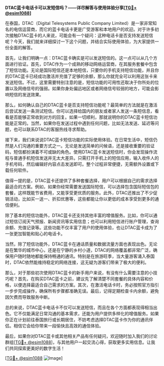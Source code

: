 **DTAC蓝卡电话卡可以发短信吗？——详尽解答与使用体验分享[[TG💪+ @esim1088](https://t.me/s/esim1088)]**

在泰国，DTAC（Digital Telesystems Public Company Limited）是一家非常知名的电信运营商，而它的蓝卡电话卡更是广受游客和本地用户的欢迎。对于许多初次接触DTAC蓝卡的人来说，可能会有一个疑问：这种电话卡是否支持发送短信呢？今天，我们就来详细探讨一下这个问题，并结合实际使用体验，为大家提供一份全面的解答。

首先，让我们明确一点：DTAC蓝卡确实是可以发送短信的。这一点可以从几个方面进行验证。首先，DTAC作为一个成熟的移动网络运营商，在其服务套餐中包含了短信功能。无论是国际短信还是本地短信，只要你的手机支持短信功能，并且你的DTAC蓝卡已经成功激活并充值了足够的余额，那么你就完全可以利用这张卡来发送短信。不过，这里需要特别注意的是，短信功能的可用性还取决于你所处的位置以及网络信号的强弱。如果你身处偏远地区或者网络信号较弱的地方，可能会影响短信的发送效果。

那么，如何确认自己的DTAC蓝卡是否支持短信功能呢？最简单的方法就是在激活后尝试发送一条测试短信。你可以选择给国内的朋友或者家人发送一条短信息，看看是否能够正常收到对方的回复。如果一切顺利，那就说明你的DTAC蓝卡短信功能是正常的。当然，如果你在发送过程中遇到任何问题，比如无法发送、延迟等问题，也可以联系DTAC的客服热线寻求帮助。

接下来，我们来说说DTAC蓝卡短信功能的实际使用体验。在日常生活中，短信仍然是人们沟通的重要方式之一。无论是发送简单的问候语，还是接收重要的验证码，短信都扮演着不可或缺的角色。使用DTAC蓝卡发送短信时，你会发现操作流程与普通手机短信发送并无太大差异。只需打开手机上的短信应用，输入收件人的手机号码，然后编辑好内容点击发送即可。整个过程非常便捷，无需额外设置或下载任何软件。

值得一提的是，DTAC蓝卡还提供了多种套餐选择，用户可以根据自己的需求选择最适合的方案。例如，如果你经常需要发送国际短信，可以选择包含国际短信包的套餐，这样既能节省费用，又能享受更优质的服务。此外，DTAC还推出了不少促销活动，比如买一送一、折扣优惠等，这些都能让你以更低的成本享受到更多的通信便利。

除了基本的短信功能外，DTAC蓝卡还支持其他丰富的增值服务。比如，你可以通过短信订阅天气预报、新闻资讯等实用信息；也可以利用短信进行账户管理，查询余额、充值记录等。这些功能不仅丰富了用户的使用体验，也让DTAC蓝卡成为了一张更加智能和贴心的电话卡。

当然，除了短信功能外，DTAC蓝卡在通话质量和数据流量方面也表现出色。无论是在繁华的城市中心，还是在宁静的乡村小道，DTAC的网络覆盖都非常广泛，确保用户随时随地都能保持畅通的通讯。特别是在旅游旺季，当大量游客涌入泰国时，DTAC依然能维持稳定的网络连接，这无疑为游客们带来了极大的便利。

那么，对于那些初次使用DTAC蓝卡的新手用户来说，有没有什么需要注意的小技巧呢？首先，在购买DTAC蓝卡之前，建议先了解清楚不同套餐的具体内容和价格，以便选择最适合自己需求的方案。其次，在激活电话卡时，务必按照官方指引一步步完成操作，确保所有步骤都准确无误。最后，记得定期检查卡内余额，避免因欠费而导致服务中断。

总的来说，DTAC蓝卡电话卡不仅可以发送短信，而且在各个方面都表现得相当出色。它不仅能满足日常沟通的基本需求，还能为用户提供多样化的增值服务。如果你正在计划前往泰国旅行或长期居住，不妨考虑选择DTAC蓝卡作为你的通讯伴侣。相信它会给你带来一段愉快且高效的通信体验。

最后，如果你对DTAC蓝卡或其他相关产品有任何疑问，欢迎随时加入我们的讨论群组[[TG💪+ @esim1088](https://t.me/s/esim1088)]，与其他用户一起交流心得，获取更多实用信息。让我们共同探索更美好的数字生活！

[[TG💪+ @esim1088](https://t.me/s/esim1088) ![Image](https://i.postimg.cc/4NQfJmqS/Snipaste-2025-05-13-00-14-12.png)]